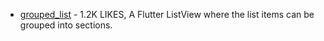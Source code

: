 - [grouped_list](https://pub.dev/packages/grouped_list) - 1.2K LIKES, A Flutter ListView where the list items can be grouped into sections.
